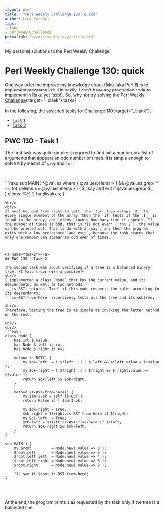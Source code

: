 ```yaml
---
layout: post
title:  "Perl Weekly Challenge 130: quick"
author: Luca Ferrari
tags:
- raku
- perlweeklychallenge
permalink: /:year/:month/:day/:title.html
---
```

My personal solutions to the Perl Weekly Challenge.

# Perl Weekly Challenge 130: quick

One way to let me improve my knowledge about Raku (aka Perl 6) is to implement programs in it.
Unluckily, I don't have any production code to implement in Raku yet (sob!).
So, why not try solving the [Perl Weekly Challenge](https://perlweeklychallenge.org/){:target="_blank"} tasks?
<br/>
<br/>
In the following, the assigned tasks for [Challenge 130](https://perlweeklychallenge.org/blog/perl-weekly-challenge-130/){:target="_blank"}.
<br/>
- [Task 1](#task1)
- [Task 2](#task2)



<a name="task1"></a>
## PWC 130 - Task 1

The first task was quite simple: it required to find out a number in a list of arguments that appears an odd number of times. It is simple enough to solve it by means of `grep` and `for`:

<br/>
<br/>
```raku
sub MAIN( *@values where { @values.elems > 1 && @values.grep( * ~~ Int ).elems == @values.elems  } ) {
    $_.say and exit if  @values.grep( $_ ).elems !%% 2 for @values;
}

```
<br/>
<br/>
It must be read from right to left: the `for` loop values `$_` to every single element of the array, then the `if` tests if the `$_` is found in the array, and `elems` counts how many time it appears. If the number of times is odd, that is *is not even* (`!%% 2`), the value can be printed out. This is do with a `say`, and then the program exits with a low precedence `and exit`, because the task states that only one number can appear an odd even of times.



<a name="task2"></a>
## PWC 130 - Task 2

The second task was about verifying if a tree is a balanced binary tree. *I hate trees with a passion!*
<br/>
I implemented a class `Node` that has the current value, and its descendants, as well as two methods:
- `is-BST` returns `True` if this node respects the rules according to its descendants;
- `is-BST-from-here` recursively tests all the tree and its subtree.

<br/>
Therefore, testing the tree is as simple as invoking the latter method on the root:

<br/>
<br/>
```raku
class Node {
    has Int $.value;
    has Node $.left is rw;
    has Node $.right is rw;

    method is-BST() {
        my $ok-left  = ! $!left  || ( $!left && $!left.value < $!value );
        my $ok-right = ! $!right || ( $!right && $!right.value >= $!value );
        return $ok-left && $ok-right;
    }

    method is-BST-from-here() {
        my $am-I-ok = self.is-BST();
        return False if ! $am-I-ok;

        my $ok-right = True;
        $ok-right = $!right.is-BST-from-here if $!right;
        my $ok-left  = True;
        $ok-left = $!left.is-BST-from-here if $!left;
        return $ok-right && $ok-left;
    }
}

sub MAIN() {
    my $root         = Node.new( value => 8 );
    $root.left       = Node.new( value => 5 );
    $root.left.left  = Node.new( value => 4 );
    $root.left.right = Node.new( value => 6 );
    $root.right      = Node.new( value => 9 );

    "1".say if $root.is-BST-from-here;
}

```
<br/>
<br/>

At the end, the program prints `1` as requested by the task only if the tree is a balanced one.
